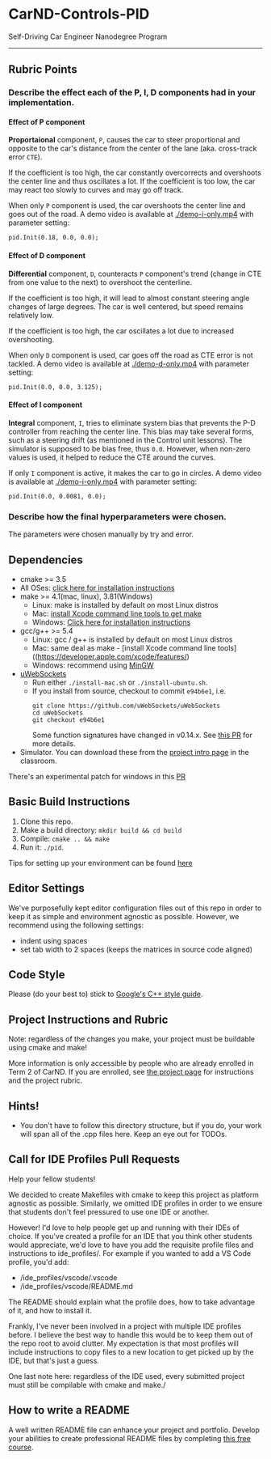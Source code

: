 # CarND-Controls-PID
Self-Driving Car Engineer Nanodegree Program

---

## Rubric Points
### Describe the effect each of the P, I, D components had in your implementation.

#### Effect of P component
**Proportaional** component, `P`, causes the car to steer proportional and opposite to the car's distance from the center of the lane (aka. cross-track error `CTE`).

If the coefficient is too high, the car constantly overcorrects and overshoots the center line and thus oscillates a lot. If the coefficient is too low, the car may react too slowly to curves and may go off track.

When only `P` component is used, the car overshoots the center line and goes out of the road. A demo video is available at [./demo-i-only.mp4](./demo-i-only.mp4) with parameter setting:
```
pid.Init(0.18, 0.0, 0.0);
```

#### Effect of D component
**Differential** component, `D`, counteracts `P` component's trend (change in CTE from one value to the next) to overshoot the centerline.

If the coefficient is too high, it will lead to almost constant steering angle changes of large degrees. The car is well centered, but speed remains relatively low.

If the coefficient is too high, the car oscillates a lot due to increased overshooting.

When only `D` component is used, car goes off the road as CTE error is not tackled. A demo video is available at [./demo-d-only.mp4](./demo-d-only.mp4) with parameter setting:
```
pid.Init(0.0, 0.0, 3.125);
```

#### Effect of I component
**Integral** component, `I`, tries to eliminate system bias that prevents the P-D controller from reaching the center line. This bias may take several forms, such as a steering drift (as mentioned in the Control unit lessons). The simulator is supposed to be bias free, thus `0.0`. However, when non-zero values is used, it helped to reduce the CTE around the curves.

If only `I` component is active, it makes the car to go in circles. A demo video is available at [./demo-i-only.mp4](./demo-i-only.mp4) with parameter setting:
```
pid.Init(0.0, 0.0081, 0.0);
```

### Describe how the final hyperparameters were chosen.

The parameters were chosen manually by try and error. 


## Dependencies

* cmake >= 3.5
 * All OSes: [click here for installation instructions](https://cmake.org/install/)
* make >= 4.1(mac, linux), 3.81(Windows)
  * Linux: make is installed by default on most Linux distros
  * Mac: [install Xcode command line tools to get make](https://developer.apple.com/xcode/features/)
  * Windows: [Click here for installation instructions](http://gnuwin32.sourceforge.net/packages/make.htm)
* gcc/g++ >= 5.4
  * Linux: gcc / g++ is installed by default on most Linux distros
  * Mac: same deal as make - [install Xcode command line tools]((https://developer.apple.com/xcode/features/)
  * Windows: recommend using [MinGW](http://www.mingw.org/)
* [uWebSockets](https://github.com/uWebSockets/uWebSockets)
  * Run either `./install-mac.sh` or `./install-ubuntu.sh`.
  * If you install from source, checkout to commit `e94b6e1`, i.e.
    ```
    git clone https://github.com/uWebSockets/uWebSockets 
    cd uWebSockets
    git checkout e94b6e1
    ```
    Some function signatures have changed in v0.14.x. See [this PR](https://github.com/udacity/CarND-MPC-Project/pull/3) for more details.
* Simulator. You can download these from the [project intro page](https://github.com/udacity/self-driving-car-sim/releases) in the classroom.

There's an experimental patch for windows in this [PR](https://github.com/udacity/CarND-PID-Control-Project/pull/3)

## Basic Build Instructions

1. Clone this repo.
2. Make a build directory: `mkdir build && cd build`
3. Compile: `cmake .. && make`
4. Run it: `./pid`. 

Tips for setting up your environment can be found [here](https://classroom.udacity.com/nanodegrees/nd013/parts/40f38239-66b6-46ec-ae68-03afd8a601c8/modules/0949fca6-b379-42af-a919-ee50aa304e6a/lessons/f758c44c-5e40-4e01-93b5-1a82aa4e044f/concepts/23d376c7-0195-4276-bdf0-e02f1f3c665d)

## Editor Settings

We've purposefully kept editor configuration files out of this repo in order to
keep it as simple and environment agnostic as possible. However, we recommend
using the following settings:

* indent using spaces
* set tab width to 2 spaces (keeps the matrices in source code aligned)

## Code Style

Please (do your best to) stick to [Google's C++ style guide](https://google.github.io/styleguide/cppguide.html).

## Project Instructions and Rubric

Note: regardless of the changes you make, your project must be buildable using
cmake and make!

More information is only accessible by people who are already enrolled in Term 2
of CarND. If you are enrolled, see [the project page](https://classroom.udacity.com/nanodegrees/nd013/parts/40f38239-66b6-46ec-ae68-03afd8a601c8/modules/f1820894-8322-4bb3-81aa-b26b3c6dcbaf/lessons/e8235395-22dd-4b87-88e0-d108c5e5bbf4/concepts/6a4d8d42-6a04-4aa6-b284-1697c0fd6562)
for instructions and the project rubric.

## Hints!

* You don't have to follow this directory structure, but if you do, your work
  will span all of the .cpp files here. Keep an eye out for TODOs.

## Call for IDE Profiles Pull Requests

Help your fellow students!

We decided to create Makefiles with cmake to keep this project as platform
agnostic as possible. Similarly, we omitted IDE profiles in order to we ensure
that students don't feel pressured to use one IDE or another.

However! I'd love to help people get up and running with their IDEs of choice.
If you've created a profile for an IDE that you think other students would
appreciate, we'd love to have you add the requisite profile files and
instructions to ide_profiles/. For example if you wanted to add a VS Code
profile, you'd add:

* /ide_profiles/vscode/.vscode
* /ide_profiles/vscode/README.md

The README should explain what the profile does, how to take advantage of it,
and how to install it.

Frankly, I've never been involved in a project with multiple IDE profiles
before. I believe the best way to handle this would be to keep them out of the
repo root to avoid clutter. My expectation is that most profiles will include
instructions to copy files to a new location to get picked up by the IDE, but
that's just a guess.

One last note here: regardless of the IDE used, every submitted project must
still be compilable with cmake and make./

## How to write a README
A well written README file can enhance your project and portfolio.  Develop your abilities to create professional README files by completing [this free course](https://www.udacity.com/course/writing-readmes--ud777).


